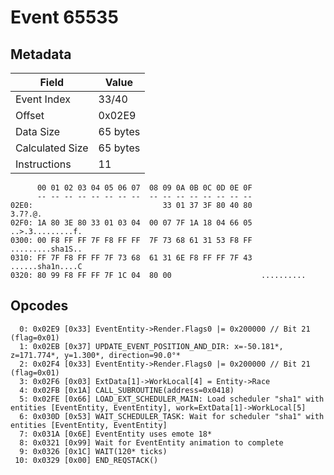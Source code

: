 # Event 65535

## Metadata

| Field           | Value    |
|-----------------|----------|
| Event Index     | 33/40    |
| Offset          | 0x02E9   |
| Data Size       | 65 bytes |
| Calculated Size | 65 bytes |
| Instructions    | 11       |

```
      00 01 02 03 04 05 06 07  08 09 0A 0B 0C 0D 0E 0F
      -- -- -- -- -- -- -- --  -- -- -- -- -- -- -- --
02E0:                             33 01 37 3F 80 40 80           3.7?.@.
02F0: 1A 80 3E 80 33 01 03 04  00 07 7F 1A 18 04 66 05  ..>.3.........f.
0300: 00 F8 FF FF 7F F8 FF FF  7F 73 68 61 31 53 F8 FF  .........sha1S..
0310: FF 7F F8 FF FF 7F 73 68  61 31 6E F8 FF FF 7F 43  ......sha1n....C
0320: 80 99 F8 FF FF 7F 1C 04  80 00                    ..........      
```

## Opcodes

```
  0: 0x02E9 [0x33] EventEntity->Render.Flags0 |= 0x200000 // Bit 21 (flag=0x01)
  1: 0x02EB [0x37] UPDATE_EVENT_POSITION_AND_DIR: x=-50.181*, z=171.774*, y=1.300*, direction=90.0°*
  2: 0x02F4 [0x33] EventEntity->Render.Flags0 |= 0x200000 // Bit 21 (flag=0x01)
  3: 0x02F6 [0x03] ExtData[1]->WorkLocal[4] = Entity->Race
  4: 0x02FB [0x1A] CALL_SUBROUTINE(address=0x0418)
  5: 0x02FE [0x66] LOAD_EXT_SCHEDULER_MAIN: Load scheduler "sha1" with entities [EventEntity, EventEntity], work=ExtData[1]->WorkLocal[5]
  6: 0x030D [0x53] WAIT_SCHEDULER_TASK: Wait for scheduler "sha1" with entities [EventEntity, EventEntity]
  7: 0x031A [0x6E] EventEntity uses emote 18*
  8: 0x0321 [0x99] Wait for EventEntity animation to complete
  9: 0x0326 [0x1C] WAIT(120* ticks)
 10: 0x0329 [0x00] END_REQSTACK()
```
